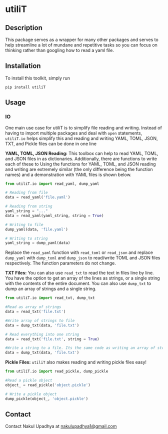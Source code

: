 # utiliT

## Description

This package serves as a wrapper for many other packages and serves to help streamline a lot of mundane and repetitive tasks so you can focus on thinking rather than googling how to read a yaml file. 

## Installation

To install this toolkit, simply run

```
pip install utiliT
```

## Usage

### IO

One main use case for utiliT is to simplify file reading and writing. Instead of having to import multiple packages and deal with `open` statements, `utiliT.io` helps simplify this and reading and writing YAML, TOML, JSON, TXT, and Pickle files can be done in one line

**YAML, TOML, JSON Reading:**
This toolbox can help to read YAML, TOML, and JSON files in as dictionaries. Additionally, there are functions to write each of these to
Using the functions for YAML, TOML, and JSON reading and writing are extremely similar (the only difference being the function names) and a demonstration with YAML files is shown below.

```python
from utiliT.io import read_yaml, dump_yaml

# Reading from file
data = read_yaml('file.yaml')

# Reading from string
yaml_string = "..."
data = read_yaml(yaml_string, string = True)

# Writing to file
dump_yaml(data, 'file.yaml')

# Writing to string
yaml_string = dump_yaml(data)
```

Replace the `read_yaml` function with `read_toml` or `read_json` and replace `dump_yaml` with `dump_toml` and `dump_json` to read/write TOML and JSON files respectively. The function parameters do not change.

**TXT Files:**
You can also use `read_txt` to read the text in files line by line. You have the option to get an array of the lines as strings, or a single string with the contents of the entire document.
You can also use `dump_txt` to dump an array of strings and a single string.

```python
from utiliT.io import read_txt, dump_txt

#Read as array of strings
data = read_txt('file.txt')

#Write array of strings to file
data = dump_txt(data, 'file.txt')

# Read everything into one string
data = read_txt('file.txt', string = True)

#Write a string to a file. Its the same code as writing an array of strings
data = dump_txt(data, 'file.txt')

```

**Pickle Files:**
`utiliT` also makes reading and writing pickle files easy!

```python
from utiliT.io import read_pickle, dump_pickle

#Read a pickle object
object_ = read_pickle('object.pickle')

# Write a pickle object
dump_pickle(object_, 'object.pickle')

```


## Contact

Contact Nakul Upadhya at nakulupadhya1@gmail.com

